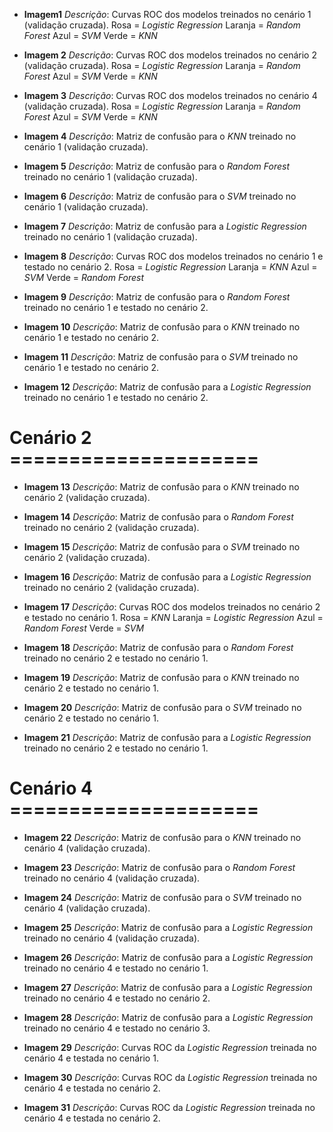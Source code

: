 - __Imagem1__ 
_Descrição_: Curvas ROC dos modelos treinados no cenário 1 (validação cruzada).
Rosa = _Logistic Regression_
Laranja = _Random Forest_
Azul = _SVM_
Verde = _KNN_

- __Imagem 2__
_Descrição_: Curvas ROC dos modelos treinados no cenário 2 (validação cruzada).
Rosa = _Logistic Regression_
Laranja = _Random Forest_
Azul = _SVM_
Verde = _KNN_

- __Imagem 3__
_Descrição_: Curvas ROC dos modelos treinados no cenário 4 (validação cruzada).
Rosa = _Logistic Regression_
Laranja = _Random Forest_
Azul = _SVM_
Verde = _KNN_

- __Imagem 4__
_Descrição_: Matriz de confusão para o _KNN_ treinado no cenário 1 (validação cruzada).

- __Imagem 5__
_Descrição_: Matriz de confusão para o _Random Forest_ treinado no cenário 1 (validação cruzada).

- __Imagem 6__
_Descrição_: Matriz de confusão para o _SVM_ treinado no cenário 1 (validação cruzada).

- __Imagem 7__
_Descrição_: Matriz de confusão para a _Logistic Regression_ treinado no cenário 1 (validação cruzada).

- __Imagem 8__
_Descrição_: Curvas ROC dos modelos treinados no cenário 1 e testado no cenário 2.
Rosa = _Logistic Regression_
Laranja = _KNN_
Azul = _SVM_
Verde = _Random Forest_

- __Imagem 9__
_Descrição_: Matriz de confusão para o _Random Forest_ treinado no cenário 1 e testado no cenário 2.

- __Imagem 10__
_Descrição_: Matriz de confusão para o _KNN_ treinado no cenário 1 e testado no cenário 2.

- __Imagem 11__
_Descrição_: Matriz de confusão para o _SVM_ treinado no cenário 1 e testado no cenário 2.

- __Imagem 12__
_Descrição_: Matriz de confusão para a _Logistic Regression_ treinado no cenário 1 e testado no cenário 2.

# Cenário 2 =====================
- __Imagem 13__
_Descrição_: Matriz de confusão para o _KNN_ treinado no cenário 2 (validação cruzada).

- __Imagem 14__
_Descrição_: Matriz de confusão para o _Random Forest_ treinado no cenário 2 (validação cruzada).

- __Imagem 15__
_Descrição_: Matriz de confusão para o _SVM_ treinado no cenário 2 (validação cruzada).

- __Imagem 16__
_Descrição_: Matriz de confusão para a _Logistic Regression_ treinado no cenário 2 (validação cruzada).

- __Imagem 17__
_Descrição_: Curvas ROC dos modelos treinados no cenário 2 e testado no cenário 1.
Rosa = _KNN_
Laranja = _Logistic Regression_
Azul = _Random Forest_
Verde = _SVM_

- __Imagem 18__
_Descrição_: Matriz de confusão para o _Random Forest_ treinado no cenário 2 e testado no cenário 1.

- __Imagem 19__
_Descrição_: Matriz de confusão para o _KNN_ treinado no cenário 2 e testado no cenário 1.

- __Imagem 20__
_Descrição_: Matriz de confusão para o _SVM_ treinado no cenário 2 e testado no cenário 1.

- __Imagem 21__
_Descrição_: Matriz de confusão para a _Logistic Regression_ treinado no cenário 2 e testado no cenário 1.

# Cenário 4 =====================
- __Imagem 22__
_Descrição_: Matriz de confusão para o _KNN_ treinado no cenário 4 (validação cruzada).

- __Imagem 23__
_Descrição_: Matriz de confusão para o _Random Forest_ treinado no cenário 4 (validação cruzada).

- __Imagem 24__
_Descrição_: Matriz de confusão para o _SVM_ treinado no cenário 4 (validação cruzada).

- __Imagem 25__
_Descrição_: Matriz de confusão para a _Logistic Regression_ treinado no cenário 4 (validação cruzada).

- __Imagem 26__
_Descrição_: Matriz de confusão para a _Logistic Regression_ treinado no cenário 4 e testado no cenário 1.

- __Imagem 27__
_Descrição_: Matriz de confusão para a _Logistic Regression_ treinado no cenário 4 e testado no cenário 2.

- __Imagem 28__
_Descrição_: Matriz de confusão para a _Logistic Regression_ treinado no cenário 4 e testado no cenário 3.

- __Imagem 29__
_Descrição_: Curvas ROC da _Logistic Regression_ treinada no cenário 4 e testada no cenário 1.

- __Imagem 30__
_Descrição_: Curvas ROC da _Logistic Regression_ treinada no cenário 4 e testada no cenário 2.

- __Imagem 31__
_Descrição_: Curvas ROC da _Logistic Regression_ treinada no cenário 4 e testada no cenário 2.
